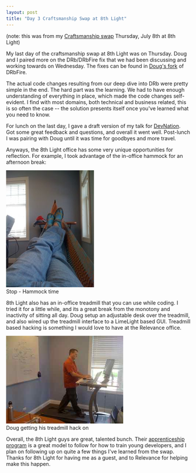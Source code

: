 ```yaml
---
layout: post
title: "Day 3 Craftsmanship Swap at 8th Light"
---
```


(note: this was from my [Craftsmanship swap](http://en.wikipedia.org/wiki/Software_craftsmanship) Thursday, July 8th at 8th Light)

My last day of the craftsmanship swap at 8th Light was on Thursday.  Doug and I paired more on the DRb/DRbFire fix that we had been discussing and working towards on Wednesday.  The fixes can be found in [Doug's fork](http://github.com/dougbradbury/drbfire/commits/master/) of DRbFire.  

The actual code changes resulting from our deep dive into DRb were pretty simple in the end.  The hard part was the learning.  We had to have enough understanding of everything in place, which made the code changes self-evident.  I find with most domains, both technical and business related, this is so often the case -- the solution presents itself once you've learned what you need to know.

For lunch on the last day, I gave a draft version of my talk for [DevNation](http://devnation.us/events/10).  Got some great feedback and questions, and overall it went well.  Post-lunch I was pairing with Doug until it was time for goodbyes and more travel.

Anyways, the 8th Light office has some very unique opportunities for reflection.  For example, I took advantage of the in-office hammock for an afternoon break:

<p class="centeredImage">
  <img src="/images/hammock-8th-light.jpg" alt="Hammock Style" />
  <br />
  <span class="caption">Stop - Hammock time</span>
</p>

8th Light also has an in-office treadmill that you can use while coding.  I tried it for a little while, and its a great break from the monotony and inactivity of sitting all day.  Doug setup an adjustable desk over the treadmill, and also wired up the treadmill interface to a LimeLight based GUI.  Treadmill based hacking is something I would love to have at the Relevance office.  

<p class="centeredImage">
  <img src="/images/treadmill-8th-light.jpg" alt="Treadmill'ing" />
  <br />
  <span class="caption">Doug getting his treadmill hack on</span>
</p>

Overall, the 8th Light guys are great, talented bunch.  Their [apprenticeship program](http://8thlight.com/main/about_description?sub_action=apprenticeship) is a great model to follow for how to train young developers, and I plan on following up on quite a few things I've learned from the swap.  Thanks for 8th Light for having me as a guest, and to Relevance for helping make this happen.